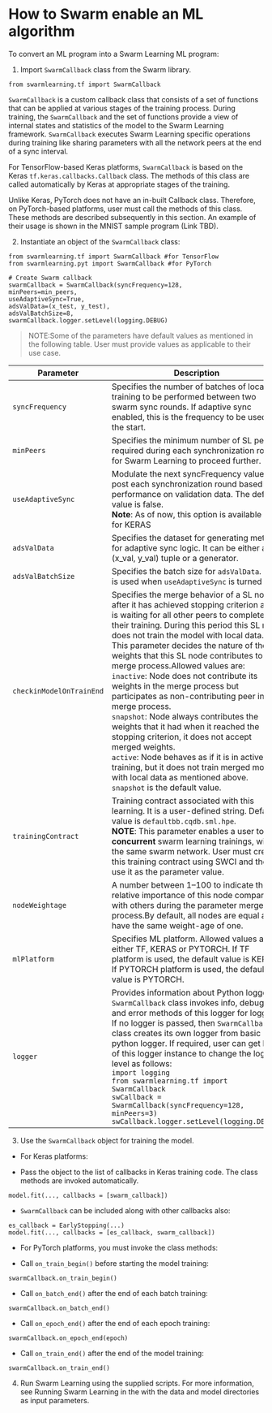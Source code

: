 # <a name="GUID-2D0165E8-A087-41E9-A160-EBCD66F39CB4"/> How to Swarm enable an ML algorithm

To convert an ML program into a Swarm Learning ML program:

1.  Import `SwarmCallback` class from the Swarm library.

```
from swarmlearning.tf import SwarmCallback
```

   `SwarmCallback` is a custom callback class that consists of a set of functions that can be applied at various stages of the training process. During training, the `SwarmCallback` and the set of functions provide a view of internal states and statistics of the model to the Swarm Learning framework. `SwarmCallback` executes Swarm Learning specific operations during training like sharing parameters with all the network peers at the end of a sync interval.

   For TensorFlow-based Keras platforms, `SwarmCallback` is based on the Keras `tf.keras.callbacks.Callback` class. The methods of this class are called automatically by Keras at appropriate stages of the training.

   Unlike Keras, PyTorch does not have an in-built Callback class. Therefore, on PyTorch-based platforms, user must call the methods of this class. These methods are described subsequently in this section. An example of their usage is shown in the MNIST sample program \(Link TBD\).

2.  Instantiate an object of the `SwarmCallback` class:

```
from swarmlearning.tf import SwarmCallback #for TensorFlow
from swarmlearning.pyt import SwarmCallback #for PyTorch

# Create Swarm callback
swarmCallback = SwarmCallback(syncFrequency=128,
minPeers=min_peers,
useAdaptiveSync=True,
adsValData=(x_test, y_test),
adsValBatchSize=8,
swarmCallback.logger.setLevel(logging.DEBUG)
```

<blockquote>
    NOTE:Some of the parameters have default values as mentioned in the following table. User must provide values as applicable to their use case.

</blockquote>

|Parameter|Description|
|---------|-----------|
|`syncFrequency`|Specifies the number of batches of local training to be performed between two swarm sync rounds. If adaptive sync enabled, this is the frequency to be used at the start.|
|`minPeers`|Specifies the minimum number of SL peers required during each synchronization round for Swarm Learning to proceed further.|
|`useAdaptiveSync`|Modulate the next syncFrequency value post each synchronization round based on performance on validation data. The default value is false.<br>**Note**: As of now, this option is available only for KERAS|
|`adsValData`|Specifies the dataset for generating metrics for adaptive sync logic. It can be either an \(x\_val, y\_val\) tuple or a generator.|
|`adsValBatchSize`|Specifies the batch size for `adsValData`. This is used when `useAdaptiveSync` is turned ON.|
|`checkinModelOnTrainEnd`|Specifies the merge behavior of a SL node after it has achieved stopping criterion and it is waiting for all other peers to complete their training. During this period this SL node does not train the model with local data. This parameter decides the nature of the weights that this SL node contributes to the merge process.Allowed values are:<br>`inactive`: Node does not contribute its weights in the merge process but participates as non-contributing peer in the merge process.<br>`snapshot`: Node always contributes the weights that it had when it reached the stopping criterion, it does not accept merged weights.<br>`active`: Node behaves as if it is in active training, but it does not train merged model with local data as mentioned above.<br>`snapshot` is the default value.<br>|
|`trainingContract`|Training contract associated with this learning. It is a user-defined string. Default value is `defaultbb.cqdb.sml.hpe`. <br> **NOTE**: This parameter enables a user to run <strong>concurrent</strong> swarm learning trainings, within the same swarm network. User must create this training contract using SWCI and then use it as the parameter value.|
|`nodeWeightage`|A number between 1–100 to indicate the relative importance of this node compared with others during the parameter merge process.By default, all nodes are equal and have the same weight-age of one.|
|`mlPlatform`|Specifies ML platform. Allowed values are either TF, KERAS or PYTORCH. If TF platform is used, the default value is KERAS. If PYTORCH platform is used, the default value is PYTORCH.|
|`logger`|Provides information about Python logger. `SwarmCallback` class invokes info, debug, and error methods of this logger for logging. If no logger is passed, then `SwarmCallback` class creates its own logger from basic python logger. If required, user can get hold of this logger instance to change the log level as follows: <br> `import logging` <br> `from swarmlearning.tf import SwarmCallback` <br> `swCallback = SwarmCallback(syncFrequency=128, minPeers=3)` <br> `swCallback.logger.setLevel(logging.DEBUG)`|

3.  Use the `SwarmCallback` object for training the model.

-   For Keras platforms:

-   Pass the object to the list of callbacks in Keras training code. The class methods are invoked automatically.

```
model.fit(..., callbacks = [swarm_callback])
```

-   `SwarmCallback` can be included along with other callbacks also:

```
es_callback = EarlyStopping(...)
model.fit(..., callbacks = [es_callback, swarm_callback])
```

-   For PyTorch platforms, you must invoke the class methods:

-   Call `on_train_begin()` before starting the model training:

```
swarmCallback.on_train_begin()
```

-   Call `on_batch_end()` after the end of each batch training:

```
swarmCallback.on_batch_end()
```

-   Call `on_epoch_end()` after the end of each epoch training:

```
swarmCallback.on_epoch_end(epoch)
```

-   Call `on_train_end()` after the end of the model training:

```
swarmCallback.on_train_end()
```

4.  Run Swarm Learning using the supplied scripts. For more information, see Running Swarm Learning in the with the data and model directories as input parameters.

